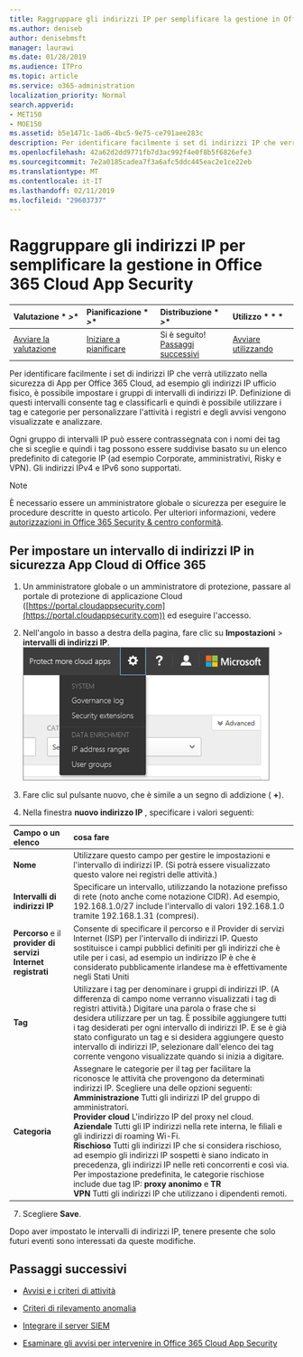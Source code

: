 ```yaml
---
title: Raggruppare gli indirizzi IP per semplificare la gestione in Office 365 Cloud App Security
ms.author: deniseb
author: denisebmsft
manager: laurawi
ms.date: 01/28/2019
ms.audience: ITPro
ms.topic: article
ms.service: o365-administration
localization_priority: Normal
search.appverid:
- MET150
- MOE150
ms.assetid: b5e1471c-1ad6-4bc5-9e75-ce791aee283c
description: Per identificare facilmente i set di indirizzi IP che verrà utilizzato nella sicurezza di App per Office 365 Cloud, ad esempio gli indirizzi IP ufficio fisico, è possibile impostare i gruppi di intervalli di indirizzi IP.
ms.openlocfilehash: 42a62d2dd9771fb7d3ac992f4e0f8b5f6826efe3
ms.sourcegitcommit: 7e2a0185cadea7f3a6afc5ddc445eac2e1ce22eb
ms.translationtype: MT
ms.contentlocale: it-IT
ms.lasthandoff: 02/11/2019
ms.locfileid: "29603737"
---
```

# <a name="group-your-ip-addresses-to-simplify-management-in-office-365-cloud-app-security"></a>Raggruppare gli indirizzi IP per semplificare la gestione in Office 365 Cloud App Security
  
|Valutazione * *\>**|Pianificazione * *\>**|Distribuzione * *\>**|Utilizzo * * *|
|:-----|:-----|:-----|:-----|
|[Avviare la valutazione](office-365-cas-overview.md) <br/> |[Iniziare a pianificare](get-ready-for-office-365-cas.md) <br/> |Si è seguito!  <br/> [Passaggi successivi](#next-steps) <br/> |[Avviare utilizzando](utilization-activities-for-ocas.md) <br/> |
   
Per identificare facilmente i set di indirizzi IP che verrà utilizzato nella sicurezza di App per Office 365 Cloud, ad esempio gli indirizzi IP ufficio fisico, è possibile impostare i gruppi di intervalli di indirizzi IP. Definizione di questi intervalli consente tag e classificarli e quindi è possibile utilizzare i tag e categorie per personalizzare l'attività i registri e degli avvisi vengono visualizzate e analizzare.
  
Ogni gruppo di intervalli IP può essere contrassegnata con i nomi dei tag che si sceglie e quindi i tag possono essere suddivise basato su un elenco predefinito di categorie IP (ad esempio Corporate, amministrativi, Risky e VPN). Gli indirizzi IPv4 e IPv6 sono supportati.
  
> [!NOTE]
> È necessario essere un amministratore globale o sicurezza per eseguire le procedure descritte in questo articolo. Per ulteriori informazioni, vedere [autorizzazioni in Office 365 Security &amp; centro conformità](permissions-in-the-security-and-compliance-center.md). 
  
## <a name="to-set-up-an-ip-address-range-in-office-365-cloud-app-security"></a>Per impostare un intervallo di indirizzi IP in sicurezza App Cloud di Office 365

1. Un amministratore globale o un amministratore di protezione, passare al portale di protezione di applicazione Cloud ([https://portal.cloudappsecurity.com](https://portal.cloudappsecurity.com)) ed eseguire l'accesso.
    
2. Nell'angolo in basso a destra della pagina, fare clic su **Impostazioni** \> **intervalli di indirizzi IP**.<br>![In Office 365 Cloud App sicurezza scegliere le impostazioni di accedere alle impostazioni di sistema e dei dati](media/f6c48ee3-39b4-4b5a-8252-b6493b7bcd3d.png)<br>
  
3. Fare clic sul pulsante nuovo, che è simile a un segno di addizione ( **+**).
    
4. Nella finestra **nuovo indirizzo IP** , specificare i valori seguenti: 
    
|**Campo o un elenco**|**cosa fare**|
|:-----|:-----|
|**Nome** <br/> |Utilizzare questo campo per gestire le impostazioni e l'intervallo di indirizzi IP. (Si potrà essere visualizzato questo valore nei registri delle attività.)  <br/> |
|**Intervalli di indirizzi IP** <br/> |Specificare un intervallo, utilizzando la notazione prefisso di rete (noto anche come notazione CIDR). Ad esempio, 192.168.1.0/27 include l'intervallo di valori 192.168.1.0 tramite 192.168.1.31 (compresi).  <br/> |
|**Percorso** e il **provider di servizi Internet registrati** <br/> |Consente di specificare il percorso e il Provider di servizi Internet (ISP) per l'intervallo di indirizzi IP. Questo sostituisce i campi pubblici definiti per gli indirizzi che è utile per i casi, ad esempio un indirizzo IP è che è considerato pubblicamente irlandese ma è effettivamente negli Stati Uniti  <br/> |
|**Tag** <br/> |Utilizzare i tag per denominare i gruppi di indirizzi IP. (A differenza di campo nome verranno visualizzati i tag di registri attività.) Digitare una parola o frase che si desidera utilizzare per un tag. È possibile aggiungere tutti i tag desiderati per ogni intervallo di indirizzi IP. E se è già stato configurato un tag e si desidera aggiungere questo intervallo di indirizzi IP, selezionare dall'elenco dei tag corrente vengono visualizzate quando si inizia a digitare.  <br/> |
|**Categoria** <br/> | Assegnare le categorie per il tag per facilitare la riconosce le attività che provengono da determinati indirizzi IP. Scegliere una delle opzioni seguenti:<br/> **Amministrazione** Tutti gli indirizzi IP del gruppo di amministratori.  <br/> **Provider cloud** L'indirizzo IP del proxy nel cloud.  <br/> **Aziendale** Tutti gli IP indirizzi nella rete interna, le filiali e gli indirizzi di roaming Wi-Fi.  <br/> **Rischioso** Tutti gli indirizzi IP che si considera rischioso, ad esempio gli indirizzi IP sospetti è siano indicato in precedenza, gli indirizzi IP nelle reti concorrenti e così via. Per impostazione predefinita, le categorie rischiose include due tag IP: **proxy anonimo** e **TR** <br/> **VPN** Tutti gli indirizzi IP che utilizzano i dipendenti remoti.  <br/> |
   
7. Scegliere **Save**.
    
Dopo aver impostato le intervalli di indirizzi IP, tenere presente che solo futuri eventi sono interessati da queste modifiche.
  
## <a name="next-steps"></a>Passaggi successivi

- [Avvisi e i criteri di attività](activity-policies-and-alerts.md)
    
- [Criteri di rilevamento anomalia](anomaly-detection-policies-in-ocas.md)
    
- [Integrare il server SIEM](integrate-your-siem-server-with-office-365-cas.md)
    
- [Esaminare gli avvisi per intervenire in Office 365 Cloud App Security](review-office-365-cas-alerts.md)
    

